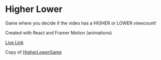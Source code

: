 # Higher Lower

Game where you decide if the video has a HIGHER or LOWER viewcount!

Created with React and Framer Motion (animations)

[Live Link](https://higherlower.aston.dev)

Copy of [HigherLowerGame](https://higherlowergame.com)
